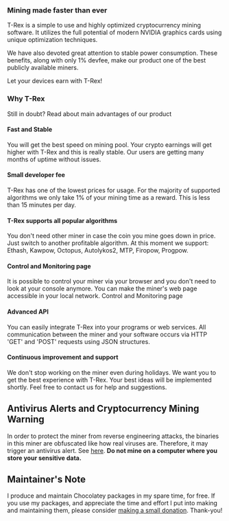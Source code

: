 

### Mining made faster than ever

T-Rex is a simple to use and highly optimized cryptocurrency mining software. It utilizes the full potential of modern NVIDIA graphics cards using unique optimization techniques.

We have also devoted great attention to stable power consumption. These benefits, along with only 1% devfee, make our product one of the best publicly available miners.

Let your devices earn with T-Rex!

### Why T-Rex

Still in doubt? Read about main advantages of our product

#### Fast and Stable

You will get the best speed on mining pool. Your crypto earnings will get higher with T-Rex and this is really stable. Our users are getting many months of uptime without issues.

#### Small developer fee

T-Rex has one of the lowest prices for usage. For the majority of supported algorithms we only take 1% of your mining time as a reward. This is less than 15 minutes per day.

#### T-Rex supports all popular algorithms

You don't need other miner in case the coin you mine goes down in price. Just switch to another profitable algorithm. At this moment we support: Ethash, Kawpow, Octopus, Autolykos2, MTP, Firopow, Progpow.

#### Control and Monitoring page

It is possible to control your miner via your browser and you don't need to look at your console anymore. You can make the miner's web page accessible in your local network.
Control and Monitoring page

#### Advanced API

You can easily integrate T-Rex into your programs or web services. All communication between the miner and your software occurs via HTTP 'GET' and 'POST' requests using JSON structures.

#### Continuous improvement and support

We don't stop working on the miner even during holidays. We want you to get the best experience with T-Rex. Your best ideas will be implemented shortly. Feel free to contact us for help and suggestions.

## Antivirus Alerts and Cryptocurrency Mining Warning

In order to protect the miner from reverse engineering attacks, the binaries in this miner are obfuscated like how real viruses are. Therefore, it may trigger an antivirus alert. See [here](https://github.com/trexminer/T-Rex#antivirus-alerts). **Do not mine on a computer where you store your sensitive data.**

## Maintainer's Note

I produce and maintain Chocolatey packages in my spare time, for free. If you use my packages, and appreciate the time and effort I put into making and maintaining them, please consider [making a small donation](https://www.buymeacoffee.com/jtcmedia). Thank-you!
